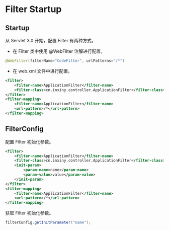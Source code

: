 # Filter Startup

## Startup

从 Servlet 3.0 开始，配置 Filter 有两种方式。

- 在 Filter 类中使用 @WebFilter 注解进行配置。

```java
@WebFilter(filterName="CodeFilter", urlPatterns="/*")
```

- 在 web.xml 文件中进行配置。

```xml
<filter>
    <filter-name>ApplicationFilter</filter-name>
    <filter-class>cn.inxiny.controller.ApplicationFilter</filter-class>
</filter>
<filter-mapping>
    <filter-name>ApplicationFilter</filter-name>
    <url-pattern>/*</url-pattern>
</filter-mapping>
```

## FilterConfig

配置 Filter 初始化参数。

```xml
<filter>
    <filter-name>ApplicationFilter</filter-name>
    <filter-class>cn.inxiny.controller.ApplicationFilter</filter-class>
    <init-param>
        <param-name>name</param-name>
        <param-value>value</param-value>
    </init-param>
</filter>
<filter-mapping>
    <filter-name>ApplicationFilter</filter-name>
    <url-pattern>/*</url-pattern>
</filter-mapping>
```

获取 Filter 初始化参数。

```java
filterConfig.getInitParameter("name");
```

